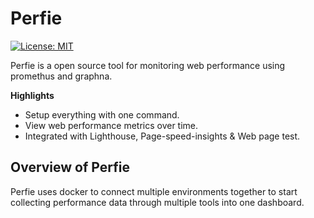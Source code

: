 # Perfie

[![License: MIT](https://img.shields.io/badge/License-MIT-yellow.svg)](https://opensource.org/licenses/MIT)

Perfie is a open source tool for monitoring web performance using promethus and graphna. 

**Highlights**

* Setup everything with one command.
* View web performance metrics over time. 
* Integrated with Lighthouse, Page-speed-insights & Web page test.

## Overview of Perfie

Perfie uses docker to connect multiple environments together to start collecting performance data through multiple tools into one dashboard. 

